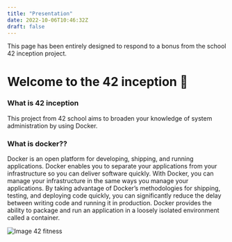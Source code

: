 ```yaml
---
title: "Presentation"
date: 2022-10-06T10:46:32Z
draft: false
---
```


This page has been entirely designed to respond to a bonus from the school 42 inception project.

# Welcome to the 42 inception 🐋

### What is **42 inception**

This project from 42 school aims to broaden your knowledge of system administration by using Docker.

### What is docker??

Docker is an open platform for developing, shipping, and running applications. Docker enables you to separate your applications from your infrastructure so you can deliver software quickly. With Docker, you can manage your infrastructure in the same ways you manage your applications. By taking advantage of Docker’s methodologies for shipping, testing, and deploying code quickly, you can significantly reduce the delay between writing code and running it in production. Docker provides the ability to package and run an application in a loosely isolated environment called a container.

![Image 42 fitness](/docker.png)
